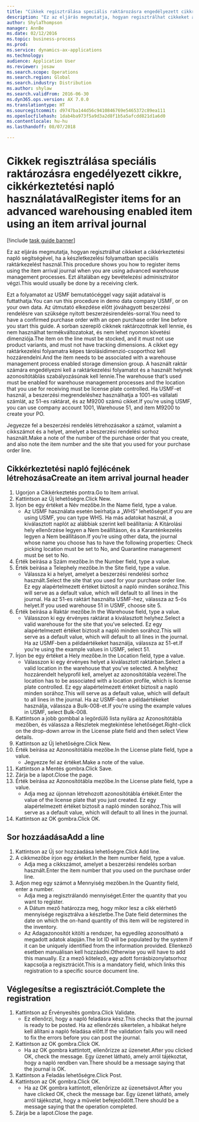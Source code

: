 ```yaml
--- 
title: "Cikkek regisztrálása speciális raktározásra engedélyezett cikkre, cikkérkeztetési napló használatával"
description: "Ez az eljárás megmutatja, hogyan regisztrálhat cikkeket a cikkérkeztetési napló segítségével, ha a készletkezelési folyamatban speciális raktárkezelést használ."
author: ShylaThompson
manager: AnnBe
ms.date: 02/12/2016
ms.topic: business-process
ms.prod: 
ms.service: dynamics-ax-applications
ms.technology: 
audience: Application User
ms.reviewer: josaw
ms.search.scope: Operations
ms.search.region: Global
ms.search.industry: Distribution
ms.author: shylaw
ms.search.validFrom: 2016-06-30
ms.dyn365.ops.version: AX 7.0.0
ms.translationtype: HT
ms.sourcegitcommit: d9747ba144d56c9410846769e5465372c89ea111
ms.openlocfilehash: 1dab4ba973f5a9d3a2d8f1b5a5afcdd821d1a6d0
ms.contentlocale: hu-hu
ms.lasthandoff: 08/07/2018

---
```

# <a name="register-items-for-an-advanced-warehousing-enabled-item-using-an-item-arrival-journal"></a><span data-ttu-id="327e5-103">Cikkek regisztrálása speciális raktározásra engedélyezett cikkre, cikkérkeztetési napló használatával</span><span class="sxs-lookup"><span data-stu-id="327e5-103">Register items for an advanced warehousing enabled item using an item arrival journal</span></span>

[!include [task guide banner](../../includes/task-guide-banner.md)]

<span data-ttu-id="327e5-104">Ez az eljárás megmutatja, hogyan regisztrálhat cikkeket a cikkérkeztetési napló segítségével, ha a készletkezelési folyamatban speciális raktárkezelést használ.</span><span class="sxs-lookup"><span data-stu-id="327e5-104">This procedure shows you how to register items using the item arrival journal when you are using advanced warehouse management processes.</span></span> <span data-ttu-id="327e5-105">Ezt általában egy bevételezési adminisztrátor végzi.</span><span class="sxs-lookup"><span data-stu-id="327e5-105">This would usually be done by a receiving clerk.</span></span> 

<span data-ttu-id="327e5-106">Ezt a folyamatot az USMF bemutatócéggel vagy saját adataival is futtathatja.</span><span class="sxs-lookup"><span data-stu-id="327e5-106">You can run this procedure in demo data company USMF, or on your own data.</span></span> <span data-ttu-id="327e5-107">Az útmutató elkezdése előtt jóváhagyott beszerzési rendelésre van szüksége nyitott beszerzésirendelés-sorral.</span><span class="sxs-lookup"><span data-stu-id="327e5-107">You need to have a confirmed purchase order with an open purchase order line before you start this guide.</span></span> <span data-ttu-id="327e5-108">A sorban szereplő cikknek raktározottnak kell lennie, és nem használhat termékváltozatokat, és nem lehet nyomon követési dimenziója.</span><span class="sxs-lookup"><span data-stu-id="327e5-108">The item on the line must be stocked, and it must not use product variants, and must not have tracking dimensions.</span></span> <span data-ttu-id="327e5-109">A cikket egy raktárkezelési folyamatra képes tárolásidimenzió-csoporthoz kell hozzárendelni.</span><span class="sxs-lookup"><span data-stu-id="327e5-109">And the item needs to be associated with a warehouse management process enabled storage dimension group.</span></span> <span data-ttu-id="327e5-110">A használt raktár számára engedélyezni kell a raktárkezelési folyamatot és a használt helynek azonosítótáblás szabályozásúnak kell lennie.</span><span class="sxs-lookup"><span data-stu-id="327e5-110">The warehouse that’s used must be enabled for warehouse management processes and the location that you use for receiving must be license plate controlled.</span></span> <span data-ttu-id="327e5-111">Ha USMF-et használ, a beszerzési megrendeléshez használhatja a 1001-es vállalati számlát, az 51-es raktárat, és az M9200 számú cikket.</span><span class="sxs-lookup"><span data-stu-id="327e5-111">If you’re using USMF, you can use company account 1001, Warehouse 51, and item M9200 to create your PO.</span></span> 

<span data-ttu-id="327e5-112">Jegyezze fel a beszerzési rendelés létrehozásakor a számot, valamint a cikkszámot és a helyet, amelyet a beszerzési rendelési sorhoz használt.</span><span class="sxs-lookup"><span data-stu-id="327e5-112">Make a note of the number of the purchase order that you create, and also note the item number and the site that you used for your purchase order line.</span></span>


## <a name="create-an-item-arrival-journal-header"></a><span data-ttu-id="327e5-113">Cikkérkeztetési napló fejlécének létrehozása</span><span class="sxs-lookup"><span data-stu-id="327e5-113">Create an item arrival journal header</span></span>
1. <span data-ttu-id="327e5-114">Ugorjon a Cikkérkeztetés pontra.</span><span class="sxs-lookup"><span data-stu-id="327e5-114">Go to Item arrival.</span></span>
2. <span data-ttu-id="327e5-115">Kattintson az Új lehetőségre.</span><span class="sxs-lookup"><span data-stu-id="327e5-115">Click New.</span></span>
3. <span data-ttu-id="327e5-116">Írjon be egy értéket a Név mezőbe.</span><span class="sxs-lookup"><span data-stu-id="327e5-116">In the Name field, type a value.</span></span>
    * <span data-ttu-id="327e5-117">Az USMF használata esetén beírhatja a „WHS” lehetőséget.</span><span class="sxs-lookup"><span data-stu-id="327e5-117">If you are using USMF, you can type WHS.</span></span> <span data-ttu-id="327e5-118">Ha más adatokat használ, a kiválasztott naplót az alábbiak szerint kell beállítania: A Kitárolási hely ellenőrzése legyen a Nem beállításon, és a Karanténkezelés legyen a Nem beállításon.</span><span class="sxs-lookup"><span data-stu-id="327e5-118">If you’re using other data, the journal whose name you choose has to have the following properties: Check picking location must be set to No, and Quarantine management must be set to No.</span></span>  
4. <span data-ttu-id="327e5-119">Érték beírása a Szám mezőbe.</span><span class="sxs-lookup"><span data-stu-id="327e5-119">In the Number field, type a value.</span></span>
5. <span data-ttu-id="327e5-120">Érték beírása a Telephely mezőbe.</span><span class="sxs-lookup"><span data-stu-id="327e5-120">In the Site field, type a value.</span></span>
    * <span data-ttu-id="327e5-121">Válassza ki a helyet, amelyet a beszerzési rendelési sorhoz használt.</span><span class="sxs-lookup"><span data-stu-id="327e5-121">Select the site that you used for your purchase order line.</span></span> <span data-ttu-id="327e5-122">Ez egy alapértelmezett értéket biztosít a napló minden sorához.</span><span class="sxs-lookup"><span data-stu-id="327e5-122">This will serve as a default value, which will default to all lines in the journal.</span></span> <span data-ttu-id="327e5-123">Ha az 51-es raktárt használta USMF-hez, válassza az 5-ös helyet.</span><span class="sxs-lookup"><span data-stu-id="327e5-123">If you used warehouse 51 in USMF, choose site 5.</span></span>  
6. <span data-ttu-id="327e5-124">Érték beírása a Raktár mezőbe.</span><span class="sxs-lookup"><span data-stu-id="327e5-124">In the Warehouse field, type a value.</span></span>
    * <span data-ttu-id="327e5-125">Válasszon ki egy érvényes raktárat a kiválasztott helyhez.</span><span class="sxs-lookup"><span data-stu-id="327e5-125">Select a valid warehouse for the site that you’ve selected.</span></span> <span data-ttu-id="327e5-126">Ez egy alapértelmezett értéket biztosít a napló minden sorához.</span><span class="sxs-lookup"><span data-stu-id="327e5-126">This will serve as a default value, which will default to all lines in the journal.</span></span> <span data-ttu-id="327e5-127">Ha az USMF-ben a példaértékeket használja, válassza az 51-et.</span><span class="sxs-lookup"><span data-stu-id="327e5-127">If you’re using the example values in USMF, select 51.</span></span>  
7. <span data-ttu-id="327e5-128">Írjon be egy értéket a Hely mezőbe.</span><span class="sxs-lookup"><span data-stu-id="327e5-128">In the Location field, type a value.</span></span>
    * <span data-ttu-id="327e5-129">Válasszon ki egy érvényes helyet a kiválasztott raktárban.</span><span class="sxs-lookup"><span data-stu-id="327e5-129">Select a valid location in the warehouse that you’ve selected.</span></span> <span data-ttu-id="327e5-130">A helyhez hozzárendelt helyprofil kell, amelyet az azonosítótábla vezérel.</span><span class="sxs-lookup"><span data-stu-id="327e5-130">The location has to be associated with a location profile, which is license plate controlled.</span></span> <span data-ttu-id="327e5-131">Ez egy alapértelmezett értéket biztosít a napló minden sorához.</span><span class="sxs-lookup"><span data-stu-id="327e5-131">This will serve as a default value, which will default to all lines in the journal.</span></span> <span data-ttu-id="327e5-132">Ha az USMF-ben a példaértékeket használja, válassza a Bulk-008-et.</span><span class="sxs-lookup"><span data-stu-id="327e5-132">If you’re using the example values in USMF, select Bulk-008.</span></span>  
8. <span data-ttu-id="327e5-133">Kattintson a jobb gombbal a legördülő lista nyilára az Azonosítótábla mezőben, és válassza a Részletek megtekintése lehetőséget.</span><span class="sxs-lookup"><span data-stu-id="327e5-133">Right-click on the drop-down arrow in the License plate field and then select View details.</span></span>
9. <span data-ttu-id="327e5-134">Kattintson az Új lehetőségre.</span><span class="sxs-lookup"><span data-stu-id="327e5-134">Click New.</span></span>
10. <span data-ttu-id="327e5-135">Érték beírása az Azonosítótábla mezőbe.</span><span class="sxs-lookup"><span data-stu-id="327e5-135">In the License plate field, type a value.</span></span>
    * <span data-ttu-id="327e5-136">Jegyezze fel az értéket.</span><span class="sxs-lookup"><span data-stu-id="327e5-136">Make a note of the value.</span></span>  
11. <span data-ttu-id="327e5-137">Kattintson a Mentés gombra.</span><span class="sxs-lookup"><span data-stu-id="327e5-137">Click Save.</span></span>
12. <span data-ttu-id="327e5-138">Zárja be a lapot.</span><span class="sxs-lookup"><span data-stu-id="327e5-138">Close the page.</span></span>
13. <span data-ttu-id="327e5-139">Érték beírása az Azonosítótábla mezőbe.</span><span class="sxs-lookup"><span data-stu-id="327e5-139">In the License plate field, type a value.</span></span>
    * <span data-ttu-id="327e5-140">Adja meg az újonnan létrehozott azonosítótábla értékét.</span><span class="sxs-lookup"><span data-stu-id="327e5-140">Enter the value of the license plate that you just created.</span></span> <span data-ttu-id="327e5-141">Ez egy alapértelmezett értéket biztosít a napló minden sorához.</span><span class="sxs-lookup"><span data-stu-id="327e5-141">This will serve as a default value, which will default to all lines in the journal.</span></span>  
14. <span data-ttu-id="327e5-142">Kattintson az OK gombra.</span><span class="sxs-lookup"><span data-stu-id="327e5-142">Click OK.</span></span>

## <a name="add-a-line"></a><span data-ttu-id="327e5-143">Sor hozzáadása</span><span class="sxs-lookup"><span data-stu-id="327e5-143">Add a line</span></span>
1. <span data-ttu-id="327e5-144">Kattintson az Új sor hozzáadása lehetőségre.</span><span class="sxs-lookup"><span data-stu-id="327e5-144">Click Add line.</span></span>
2. <span data-ttu-id="327e5-145">A cikkmezőbe írjon egy értéket.</span><span class="sxs-lookup"><span data-stu-id="327e5-145">In the Item number field, type a value.</span></span>
    * <span data-ttu-id="327e5-146">Adja meg a cikkszámot, amelyet a beszerzési rendelés sorban használt.</span><span class="sxs-lookup"><span data-stu-id="327e5-146">Enter the item number that you used on the purchase order line.</span></span>  
3. <span data-ttu-id="327e5-147">Adjon meg egy számot a Mennyiség mezőben.</span><span class="sxs-lookup"><span data-stu-id="327e5-147">In the Quantity field, enter a number.</span></span>
    * <span data-ttu-id="327e5-148">Adja meg a regisztrálandó mennyiséget.</span><span class="sxs-lookup"><span data-stu-id="327e5-148">Enter the quantity that you want to register.</span></span>  
    * <span data-ttu-id="327e5-149">A Dátum mező határozza meg, hogy mikor lesz a cikk elérhető mennyisége regisztrálva a készletbe.</span><span class="sxs-lookup"><span data-stu-id="327e5-149">The Date field determines the date on which the on-hand quantity of this item will be registered in the inventory.</span></span>  
    * <span data-ttu-id="327e5-150">Az Adagazonosítót kitölti a rendszer, ha egyedileg azonosítható a megadott adatok alapján.</span><span class="sxs-lookup"><span data-stu-id="327e5-150">The lot ID will be populated by the system if it can be uniquely identified from the information provided.</span></span> <span data-ttu-id="327e5-151">Ellenkező esetben manuálisan kell hozzáadni.</span><span class="sxs-lookup"><span data-stu-id="327e5-151">Otherwise you will have to add this manually.</span></span> <span data-ttu-id="327e5-152">Ez a mező kötelező, egy adott forrásbizonylatsorhoz kapcsolja a regisztrációt.</span><span class="sxs-lookup"><span data-stu-id="327e5-152">This is a mandatory field, which links this registration to a specific source document line.</span></span>  

## <a name="complete-the-registration"></a><span data-ttu-id="327e5-153">Véglegesítse a regisztrációt.</span><span class="sxs-lookup"><span data-stu-id="327e5-153">Complete the registration</span></span>
1. <span data-ttu-id="327e5-154">Kattintson az Érvényesítés gombra.</span><span class="sxs-lookup"><span data-stu-id="327e5-154">Click Validate.</span></span>
    * <span data-ttu-id="327e5-155">Ez ellenőrzi, hogy a napló feladásra kész.</span><span class="sxs-lookup"><span data-stu-id="327e5-155">This checks that the journal is ready to be posted.</span></span> <span data-ttu-id="327e5-156">Ha az ellenőrzés sikertelen, a hibákat helyre kell állítani a napló feladása előtt.</span><span class="sxs-lookup"><span data-stu-id="327e5-156">If the validation fails you will need to fix the errors before you can post the journal.</span></span>  
2. <span data-ttu-id="327e5-157">Kattintson az OK gombra.</span><span class="sxs-lookup"><span data-stu-id="327e5-157">Click OK.</span></span>
    * <span data-ttu-id="327e5-158">Ha az OK gombra kattintott, ellenőrizze az üzenetet.</span><span class="sxs-lookup"><span data-stu-id="327e5-158">After you clicked OK, check the message.</span></span> <span data-ttu-id="327e5-159">Egy üzenet látható, amely arról tájékoztat, hogy a napló rendben van.</span><span class="sxs-lookup"><span data-stu-id="327e5-159">There should be a message saying that the journal is OK.</span></span>  
3. <span data-ttu-id="327e5-160">Kattintson a Feladás lehetőségre.</span><span class="sxs-lookup"><span data-stu-id="327e5-160">Click Post.</span></span>
4. <span data-ttu-id="327e5-161">Kattintson az OK gombra.</span><span class="sxs-lookup"><span data-stu-id="327e5-161">Click OK.</span></span>
    * <span data-ttu-id="327e5-162">Ha az OK gombra kattintott, ellenőrizze az üzenetsávot.</span><span class="sxs-lookup"><span data-stu-id="327e5-162">After you have clicked OK, check the message bar.</span></span> <span data-ttu-id="327e5-163">Egy üzenet látható, amely arról tájékoztat, hogy a művelet befejeződött.</span><span class="sxs-lookup"><span data-stu-id="327e5-163">There should be a message saying that the operation completed.</span></span>  
5. <span data-ttu-id="327e5-164">Zárja be a lapot.</span><span class="sxs-lookup"><span data-stu-id="327e5-164">Close the page.</span></span>


